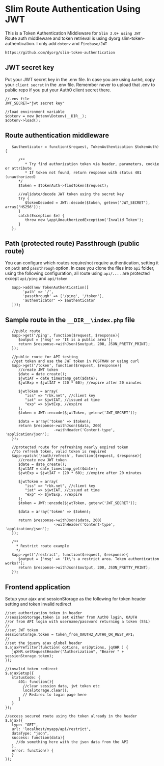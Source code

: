 # Slim Route Authentication Using JWT

This is a Token Authentication Middleware for `Slim 3.0+ using JWT`  
Route auth middleware and token retrieval is using dyorg slim-token-authentication. I only add `dotenv` and `Firebase/JWT`

    https://github.com/dyorg/slim-token-authentication

## JWT secret key

Put your JWT secret key in the .env file. In case you are using `Auth0`, copy your `client secret` in the .env file. Remember never to upload that .env to public repo if you put your Auth0 client secret there.
    
    //.env file
    JWT_SECRET="jwt secret key"
    
    //load environment variable
    $dotenv = new Dotenv\Dotenv(__DIR__);
    $dotenv->load();

## Route authentication middleware

       $authenticator = function($request, TokenAuthentication $tokenAuth){

          /**
             * Try find authorization token via header, parameters, cookie or attribute
             * If token not found, return response with status 401 (unauthorized)
          */
          $token = $tokenAuth->findToken($request);

          //validate/decode JWT token using the secret key
          try {
             $tokenDecoded = JWT::decode($token, getenv('JWT_SECRET'), array('HS256'));
          }
          catch(Exception $e) {
             throw new \app\UnauthorizedException('Invalid Token');
          }
       };
       
## Path (protected route) Passthrough (public route)

You can configure which routes require/not require authentication, setting it on `path` and `passthrough` option. In case you clone the files into `api` folder, using the following configuration, all route using `api/....` are protected except `api/ping` and `api/token`

       $app->add(new TokenAuthentication([
            'path' => '/',
            'passthrough' => ['/ping', '/token'], 
            'authenticator' => $authenticator
       ]));
       
## Sample route in the `__DIR__\index.php` file

       //publc route
       $app->get('/ping', function($request, $response){
          $output = ['msg' => 'It is a public area'];
          return $response->withJson($output, 200, JSON_PRETTY_PRINT);
       });

       //public route for API testing
       //get token and use the JWT token in POSTMAN or using curl
       $app->get('/token', function($request, $response){
          //create JWT token
          $date = date_create();
          $jwtIAT = date_timestamp_get($date);
          $jwtExp = $jwtIAT + (20 * 60); //expire after 20 minutes

          $jwtToken = array(
             "iss" => "rbk.net", //client key
             "iat" => $jwtIAT, //issued at time
             "exp" => $jwtExp, //expire
          );
          $token = JWT::encode($jwtToken, getenv('JWT_SECRET'));

          $data = array('token' => $token);
          return $response->withJson($data, 200)
                          ->withHeader('Content-type', 'application/json');
       });

       //protected route for refreshing nearly expired token
       //to refresh token, valid token is required
       $app->patch('/auth/refresh', function($request, $response){
          //create new JWT token
          $date = date_create();
          $jwtIAT = date_timestamp_get($date);
          $jwtExp = $jwtIAT + (20 * 60); //expire after 20 minutes

          $jwtToken = array(
             "iss" => "rbk.net", //client key
             "iat" => $jwtIAT, //issued at time
             "exp" => $jwtExp, //expire
          );
          $token = JWT::encode($jwtToken, getenv('JWT_SECRET'));

          $data = array('token' => $token);

          return $response->withJson($data, 200)
                          ->withHeader('Content-type', 'application/json');
       });

       /**
         * Restrict route example
         */
       $app->get('/restrict', function($request, $response){
          $output = ['msg' => 'It\'s a restrict area. Token authentication works!'];
          return $response->withJson($output, 200, JSON_PRETTY_PRINT);
       });

## Frontend application

Setup your ajax and sessionStorage as the following for token header setting and token invalid redirect

    //set authorization token in header
    //sessionStorage.token is set either from Auth0 login, OAUTH
    //or from API login with username/password returning a token (SSL)
    //
    //set JWT token
    sessionStorage.token = token_from_OAUTH2_AUTH0_OR_REST_API;
    //
    //set the jquery ajax global header
    $.ajaxPrefilter(function( options, oriOptions, jqXHR ) {
       jqXHR.setRequestHeader("Authorization", "Bearer " + sessionStorage.token);
    }); 

    //invalid token redirect
    $.ajaxSetup({
       statusCode: {
          401: function(){
            //clear session data, jwt token etc
            localStorage.clear();     
            // Redirec to login page here            
          }
       }
    });

    //access secured route using the token already in the header	
    $.ajax({
       type: "GET",
       url: 'localhost/myapp/api/restrict',
       dataType: "json",
       success: function(data){
         //do something here with the json data from the API
       },
       error: function() {
       }
    });
